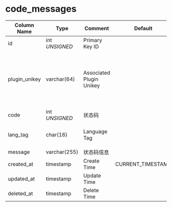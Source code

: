 # code_messages

| Column Name | Type | Comment | Default | Null | Remark |
| --- | --- | --- | --- | --- | --- |
| id | int *UNSIGNED* | Primary Key ID | | NO | 自动递增 |
| plugin_unikey | varchar(64) | Associated Plugin Unikey |  | NO | Related field [plugins->unikey](../plugins/plugins.md)<br>Fresns 代表是主程序的状态码 |
| code | int *UNSIGNED* | 状态码 |  | NO |  |
| lang_tag | char(16) | Language Tag |  | NO | 参见「[多语言唯一性逻辑](../../extensions/multilingual.md)」 |
| message | varchar(255) | 状态码信息 |  | NO |  |
| created_at | timestamp | Create Time | CURRENT_TIMESTAMP | NO |  |
| updated_at | timestamp | Update Time |  | YES |  |
| deleted_at | timestamp | Delete Time |  | YES |  |
